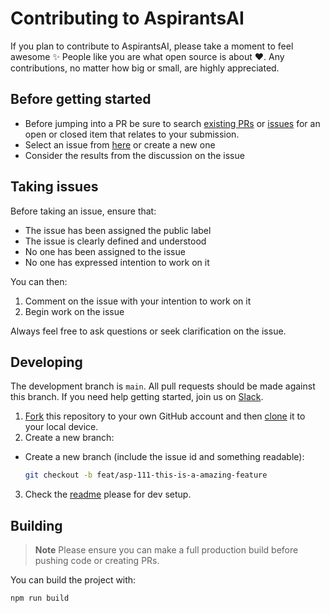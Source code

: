 # Contributing to AspirantsAI

If you plan to contribute to AspirantsAI, please take a moment to feel awesome ✨ People like you are what open source is about ♥. Any contributions, no matter how big or small, are highly appreciated.

## Before getting started

- Before jumping into a PR be sure to search [existing PRs](https://github.com/aayushpagare21-compcoder/aspirants/pulls) or [issues](https://github.com/aayushpagare21-compcoder/aspirants/issues) for an open or closed item that relates to your submission.
- Select an issue from [here](https://github.com/aayushpagare21-compcoder/aspirants/issues) or create a new one
- Consider the results from the discussion on the issue

## Taking issues

Before taking an issue, ensure that:

- The issue has been assigned the public label
- The issue is clearly defined and understood
- No one has been assigned to the issue
- No one has expressed intention to work on it

You can then:

1. Comment on the issue with your intention to work on it
2. Begin work on the issue

Always feel free to ask questions or seek clarification on the issue.

## Developing

The development branch is <code>main</code>. All pull requests should be made against this branch. If you need help getting started, join us on [Slack](https://join.slack.com/t/aspirants-t0o1796/shared_invite/zt-2up5ccfkg-xNVNOstFvtiLEkYsU8x9rA).

1. [Fork](https://help.github.com/articles/fork-a-repo/) this repository to your
   own GitHub account and then
   [clone](https://help.github.com/articles/cloning-a-repository/) it to your local device.
2. Create a new branch:

- Create a new branch (include the issue id and something readable):

  ```sh
  git checkout -b feat/asp-111-this-is-a-amazing-feature
  ```

3. Check the [readme](https://github.com/aayushpagare21-compcoder/aspirants/blob/main/README.md) please for dev setup.

## Building

> **Note**
> Please ensure you can make a full production build before pushing code or creating PRs.

You can build the project with:

```bash
npm run build
```
